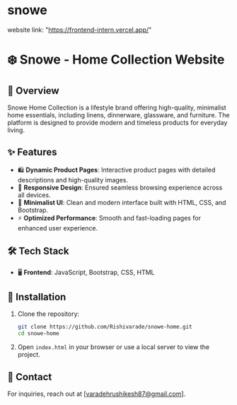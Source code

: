 # snowe

website link: "https://frontend-intern.vercel.app/"


# ❄️ Snowe - Home Collection Website

## 🏡 Overview
Snowe Home Collection is a lifestyle brand offering high-quality, minimalist home essentials, including linens, dinnerware, glassware, and furniture. The platform is designed to provide modern and timeless products for everyday living.

## ✨ Features
- 🛍️ **Dynamic Product Pages**: Interactive product pages with detailed descriptions and high-quality images.
- 📱 **Responsive Design**: Ensured seamless browsing experience across all devices.
- 🎨 **Minimalist UI**: Clean and modern interface built with HTML, CSS, and Bootstrap.
- ⚡ **Optimized Performance**: Smooth and fast-loading pages for enhanced user experience.

## 🛠 Tech Stack
- 🖥 **Frontend**: JavaScript, Bootstrap, CSS, HTML

## 🚀 Installation
1. Clone the repository:
   ```sh
   git clone https://github.com/Rishivarade/snowe-home.git
   cd snowe-home
   ```
2. Open `index.html` in your browser or use a local server to view the project.

## 📩 Contact
For inquiries, reach out at [varadehrushikesh87@gmail.com].


